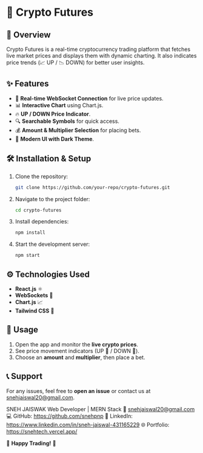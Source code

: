 # 🚀 Crypto Futures

## 📌 Overview
Crypto Futures is a real-time cryptocurrency trading platform that fetches live market prices and displays them with dynamic charting. It also indicates price trends (📈 UP / 📉 DOWN) for better user insights.

## ✨ Features
- 📡 **Real-time WebSocket Connection** for live price updates.
- 📊 **Interactive Chart** using Chart.js.
- 🔥 **UP / DOWN Price Indicator**.
- 🔍 **Searchable Symbols** for quick access.
- 💰 **Amount & Multiplier Selection** for placing bets.
- 🎨 **Modern UI with Dark Theme**.

## 🛠️ Installation & Setup
1. Clone the repository:
   ```sh
   git clone https://github.com/your-repo/crypto-futures.git
   ```
2. Navigate to the project folder:
   ```sh
   cd crypto-futures
   ```
3. Install dependencies:
   ```sh
   npm install
   ```
4. Start the development server:
   ```sh
   npm start
   ```

## ⚙️ Technologies Used
- **React.js** ⚛️
- **WebSockets** 📡
- **Chart.js** 📈
- **Tailwind CSS** 🎨

## 🎯 Usage
1. Open the app and monitor the **live crypto prices**.
2. See price movement indicators (UP 🔼 / DOWN 🔽).
3. Choose an **amount** and **multiplier**, then place a bet.

## 📞 Support
For any issues, feel free to **open an issue** or contact us at [snehjaiswal20@gmail.com](mailto:snehjaiswal20@gmail.com).

SNEH JAISWAK
Web Developer | MERN Stack
📧 snehjaiswal20@gmail.com
💻 GitHub: https://github.com/snehpnp
🔗 LinkedIn: https://www.linkedin.com/in/sneh-jaiswal-431165229
🌐 Portfolio: https://snehtech.vercel.app/

🚀 **Happy Trading!** 🎉

